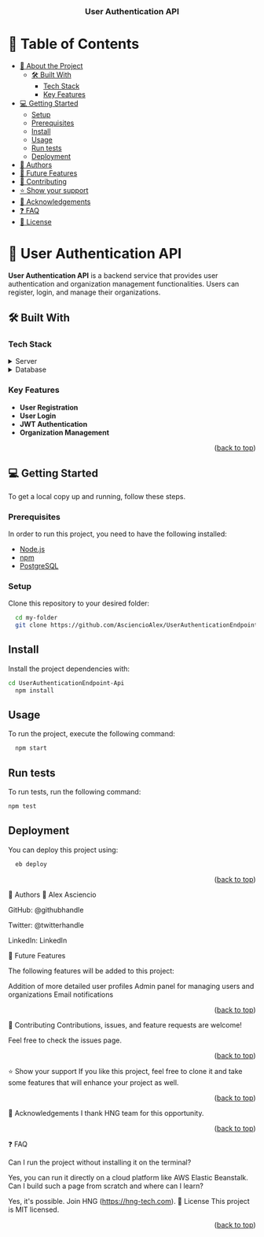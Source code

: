 
<div align="center">

  <br/>

  <h3><b>User Authentication API </b></h3>

</div>

# 📗 Table of Contents

- [📖 About the Project](#about-project)
  - [🛠 Built With](#built-with)
    - [Tech Stack](#tech-stack)
    - [Key Features](#key-features)
- [💻 Getting Started](#getting-started)
  - [Setup](#setup)
  - [Prerequisites](#prerequisites)
  - [Install](#install)
  - [Usage](#usage)
  - [Run tests](#run-tests)
  - [Deployment](#deployment)
- [👥 Authors](#authors)
- [🔭 Future Features](#future-features)
- [🤝 Contributing](#contributing)
- [⭐️ Show your support](#support)
- [🙏 Acknowledgements](#acknowledgements)
- [❓ FAQ](#faq)
- [📝 License](#license)

# 📖 User Authentication API <a name="about-project"></a>

**User Authentication API** is a backend service that provides user authentication and organization management functionalities. Users can register, login, and manage their organizations.

## 🛠 Built With <a name="built-with"></a>

### Tech Stack <a name="tech-stack"></a>

<details>
  <summary>Server</summary>
  <ul>
    <li><a href="https://expressjs.com/">Express</a></li>
    <li><a href="https://nodejs.org/">Node.js</a></li>
  </ul>
</details>

<details>
  <summary>Database</summary>
  <ul>
    <li><a href="https://www.postgresql.org/">PostgreSQL</a></li>
  </ul>
</details>

### Key Features <a name="key-features"></a>

- **User Registration**
- **User Login**
- **JWT Authentication**
- **Organization Management**

<p align="right">(<a href="#readme-top">back to top</a>)</p>

## 💻 Getting Started <a name="getting-started"></a>

To get a local copy up and running, follow these steps.

### Prerequisites

In order to run this project, you need to have the following installed:
- [Node.js](https://nodejs.org/)
- [npm](https://www.npmjs.com/)
- [PostgreSQL](https://www.postgresql.org/)

### Setup

Clone this repository to your desired folder:

```sh
  cd my-folder
  git clone https://github.com/AsciencioAlex/UserAuthenticationEndpoint-Api.git
```
## Install
Install the project dependencies with:
```sh
cd UserAuthenticationEndpoint-Api
  npm install
```

## Usage
To run the project, execute the following command:
```sh
  npm start
```

## Run tests
To run tests, run the following command:
```sh
npm test
```
## Deployment
You can deploy this project using:
```sh
  eb deploy
```
<p align="right">(<a href="#readme-top">back to top</a>)</p>

👥 Authors <a name="authors"></a>
👤 Alex Asciencio

GitHub: @githubhandle

Twitter: @twitterhandle

LinkedIn: LinkedIn

🔭 Future Features <a name="future-features"></a>

The following features will be added to this project:

 Addition of more detailed user profiles
 Admin panel for managing users and organizations
 Email notifications
<p align="right">(<a href="#readme-top">back to top</a>)</p>
🤝 Contributing <a name="contributing"></a>
Contributions, issues, and feature requests are welcome!

Feel free to check the issues page.

<p align="right">(<a href="#readme-top">back to top</a>)</p>

⭐️ Show your support <a name="support"></a>
If you like this project, feel free to clone it and take some features that will enhance your project as well.

<p align="right">(<a href="#readme-top">back to top</a>)</p>

🙏 Acknowledgements <a name="acknowledgements"></a>
I thank HNG team for this opportunity.

<p align="right">(<a href="#readme-top">back to top</a>)</p>

❓ FAQ <a name="faq"></a>

Can I run the project without installing it on the terminal?

Yes, you can run it directly on a cloud platform like AWS Elastic Beanstalk.
Can I build such a page from scratch and where can I learn?

Yes, it's possible. Join HNG (https://hng-tech.com).
📝 License <a name="license"></a>
This project is MIT licensed.

<p align="right">(<a href="#readme-top">back to top</a>)</p>

